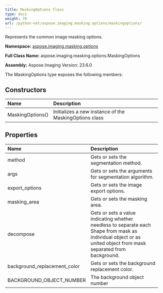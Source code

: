 ```yaml
---
title: MaskingOptions Class
type: docs
weight: 70
url: /python-net/aspose.imaging.masking.options/maskingoptions/
---
```


Represents the common image masking options.

**Namespace:** [aspose.imaging.masking.options](/imaging/python-net/aspose.imaging.masking.options/)

**Full Class Name:** aspose.imaging.masking.options.MaskingOptions

**Assembly:**  Aspose.Imaging Version: 23.6.0

The MaskingOptions type exposes the following members:
## **Constructors**
|**Name**|**Description**|
| :- | :- |
|MaskingOptions()|Initializes a new instance of the MaskingOptions class|
## **Properties**
|**Name**|**Description**|
| :- | :- |
|method|Gets or sets the segmentation method.|
|args|Gets or sets the arguments for segmentation algorithm.|
|export_options|Gets or sets the image export options.|
|masking_area|Gets or sets the masking area.|
|decompose|Gets or sets a value indicating whether<br/>            needless to separate each Shape from mask as individual object or as united object from mask separated from background.|
|background_replacement_color|Gets or sets the background replacement color.|
|BACKGROUND_OBJECT_NUMBER|The background object number|
